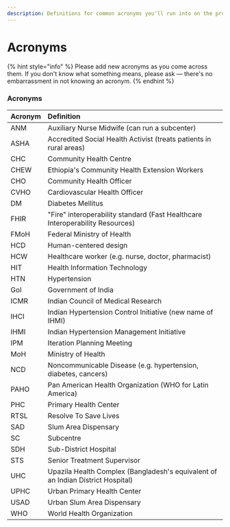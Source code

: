 ```yaml
---
description: Definitions for common acronyms you'll run into on the project
---
```


# Acronyms

{% hint style="info" %}
Please add new acronyms as you come across them. If you don't know what something means, please ask — there's no embarrassment in not knowing an acronym.
{% endhint %}

### Acronyms

| Acronym | Definition |
| :--- | :--- |
| ANM | Auxiliary Nurse Midwife \(can run a subcenter\) |
| ASHA | Accredited Social Health Activist \(treats patients in rural areas\) |
| CHC | Community Health Centre |
| CHEW | Ethiopia's Community Health Extension Workers |
| CHO | Community Health Officer |
| CVHO | Cardiovascular Health Officer |
| DM | Diabetes Mellitus |
| FHIR | "Fire" interoperability standard \(Fast Healthcare Interoperability Resources\) |
| FMoH | Federal Ministry of Health |
| HCD | Human-centered design |
| HCW | Healthcare worker \(e.g. nurse, doctor, pharmacist\) |
| HIT | Health Information Technology |
| HTN | Hypertension |
| GoI | Government of India |
| ICMR | Indian Council of Medical Research |
| IHCI | Indian Hypertension Control Initiative \(new name of IHMI\) |
| IHMI | Indian Hypertension Management Initiative |
| IPM | Iteration Planning Meeting |
| MoH | Ministry of Health |
| NCD | Noncommunicable Disease \(e.g. hypertension, diabetes, cancers\) |
| PAHO | Pan American Health Organization \(WHO for Latin America\) |
| PHC | Primary Health Center |
| RTSL | Resolve To Save Lives |
| SAD | Slum Area Dispensary |
| SC | Subcentre |
| SDH | Sub-District Hospital |
| STS | Senior Treatment Supervisor |
| UHC | Upazila Health Complex \(Bangladesh's equivalent of an Indian District Hospital\) |
| UPHC | Urban Primary Health Center |
| USAD | Urban Slum Area Dispensary |
| WHO | World Health Organization |



